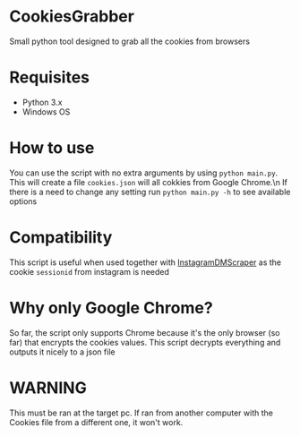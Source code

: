 # CookiesGrabber
Small python tool designed to grab all the cookies from browsers

# Requisites
- Python 3.x
- Windows OS

# How to use
You can use the script with no extra arguments by using `python main.py`. This will create a file `cookies.json` will all cokkies from Google Chrome.\n
If there is a need to change any setting run `python main.py -h` to see available options

# Compatibility
This script is useful when used together with [InstagramDMScraper](https://github.com/xlysander12/InstagramDMScraper) as the cookie `sessionid` from instagram is needed

# Why only Google Chrome?
So far, the script only supports Chrome because it's the only browser (so far) that encrypts the cookies values. This script decrypts everything and outputs it nicely to a json file

# WARNING
This must be ran at the target pc. If ran from another computer with the Cookies file from a different one, it won't work.
